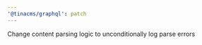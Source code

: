 ```yaml
---
'@tinacms/graphql': patch
---
```


Change content parsing logic to unconditionally log parse errors
